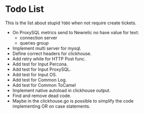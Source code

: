 # Todo List

This is the list about stupid `TODO` when not require create tickets.

- On ProxySQL metrics send to Newrelic no have value for text:
  - connection server
  - queries group
- Implement multi server for mysql.
- Define correct headers for clickhouse.
- Add retry while for HTTP Post func.
- Add test for Input Percona.
- Add test for Input ProxySQL.
- Add test for Input OS.
- Add test for Common Log.
- Add test for Common ToCamel
- Implement native autoload in clickhouse output.
- Find and remove dead code.
- Maybe in the clickhouse.go is possible to simplify the code implementing OR on case statements.
